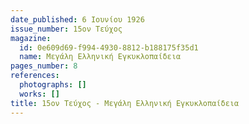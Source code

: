```yaml
---
date_published: 6 Ιουνίου 1926
issue_number: 15ον Τεύχος
magazine:
  id: 0e609d69-f994-4930-8812-b188175f35d1
  name: Μεγάλη Ελληνική Εγκυκλοπαίδεια
pages_number: 8
references:
  photographs: []
  works: []
title: 15ον Τεύχος - Μεγάλη Ελληνική Εγκυκλοπαίδεια
---
```


